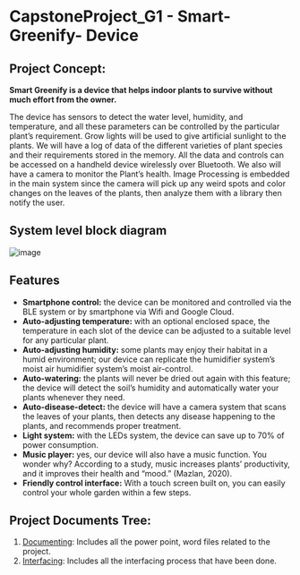 # CapstoneProject_G1 - Smart-Greenify- Device

## Project Concept: 

**Smart Greenify is a device that helps indoor plants to survive without much effort from the owner.** 

The device has sensors to detect the water level, humidity, and temperature, and all these parameters can be controlled by the particular plant’s requirement. Grow lights will be used to give artificial sunlight to the plants. We will have a log of data of the different varieties of plant species and their requirements stored in the memory. All the data and controls can be accessed on a handheld device wirelessly over Bluetooth. We also will have a camera to monitor the Plant’s health.
Image Processing is embedded in the main system since the camera will pick up any weird spots and color changes on the leaves of the plants, then analyze them with a library then notify the user.

## System level block diagram

![image](https://github.com/vyhoangquocnguyen/CapstoneProject_G1/blob/main/Documentation/Supported%20Documents/images/Systemblockdiagram.png?raw=true)

## Features
- **Smartphone control:** the device can be monitored and controlled via the BLE system or by smartphone via Wifi and Google Cloud.
- **Auto-adjusting temperature:** with an optional enclosed space, the temperature in each slot of the device can be adjusted to a suitable level for any particular plant.
- **Auto-adjusting humidity:** some plants may enjoy their habitat in a humid environment; our device can replicate the humidifier system’s moist air humidifier system’s moist air-control.  
- **Auto-watering:** the plants will never be dried out again with this feature; the device will detect the soil’s humidity and automatically water your plants whenever they need.
- **Auto-disease-detect:** the device will have a camera system that scans the leaves of your plants, then detects any disease happening to the plants, and recommends proper treatment.
- **Light system:** with the LEDs system, the device can save up to 70% of power consumption. 
- **Music player:** yes, our device will also have a music function. You wonder why? According to a study, music increases plants’ productivity, and it improves their health and “mood.” (Mazlan, 2020).
- **Friendly control interface:** With a touch screen built on, you can easily control your whole garden within a few steps.

## Project Documents Tree:
1. [Documenting](https://github.com/vyhoangquocnguyen/CapstoneProject_G1/tree/main/Documentation): Includes all the power point, word files related to the project.
2. [Interfacing](https://github.com/vyhoangquocnguyen/CapstoneProject_G1/tree/main/Interfacing): Includes all the interfacing process that have been done.
